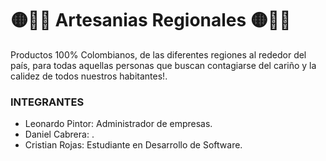 # 🟡🔵🔴 Artesanias Regionales 🟡🔵🔴

Productos 100% Colombianos, de las diferentes regiones al rededor del país, para todas aquellas personas que buscan contagiarse del cariño y la calidez de todos nuestros habitantes!.

### INTEGRANTES

- Leonardo Pintor: Administrador de empresas.
- Daniel Cabrera: .
- Cristian Rojas: Estudiante en Desarrollo de Software.
